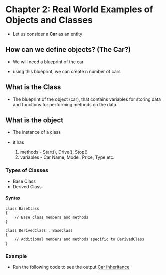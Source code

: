 # Chapter 2: Real World Examples of Objects and Classes

- Let us consider a **Car** as an entity

## How can we define objects? (The Car?)

- We will need a blueprint of the car

- using this blueprint, we can create n number of cars

## What is the Class

- The blueprint of the object (car), that contains variables for storing data and functions for performing methods on the data.

## What is the object

- The instance of a class

- it has 
    1. methods - Start(), Drive(), Stop()
    2. variables - Car Name, Model, Price, Type etc.

### Types of Classes

- Base Class
- Derived Class

#### Syntax
```
class BaseClass
{
    // Base class members and methods
}

class DerivedClass : BaseClass
{
    // Additional members and methods specific to DerivedClass
}
```

### Example
- Run the following code to see the output
[Car Inheritance](./Car_Inheritance/Program.cs)